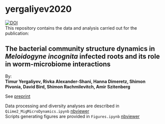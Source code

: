 # yergaliyev2020
[![DOI](https://zenodo.org/badge/248777425.svg)](https://zenodo.org/badge/latestdoi/248777425)  
This repository contains the data and analysis carried out for the publication:  
## The bacterial community structure dynamics in *Meloidogyne incognita* infected roots and its role in worm-microbiome interactions  
  
By:  
**Timur Yergaliyev, Rivka Alexander-Shani, Hanna Dimeretz, Shimon Pivonia, David Bird, Shimon Rachmilevitch, Amir Szitenberg**

See [preprint](https://biorxiv.org/cgi/content/short/2020.03.25.007294v1)  
  
Data processing and diversity analyses are described in `Qiime2_MigMicroDynamics.ipynb` [nbviewer](https://nbviewer.jupyter.org/github/DSASC/yergaliyev2020/blob/master/Qiime2_MigMicroDynamics.ipynb)  
Scripts generating figures are provided in `Figures.ipynb` [nbviewer](https://nbviewer.jupyter.org/github/DSASC/yergaliyev2020/blob/master/Figures.ipynb)  

